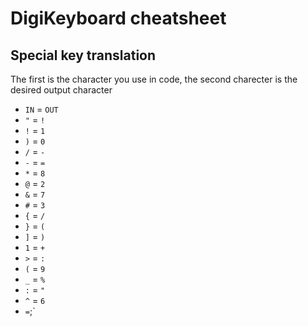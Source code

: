 # DigiKeyboard cheatsheet
## Special key translation
The first is the character you use in code, the second charecter is the desired output character
- `IN` = `OUT`
- `"` = `!`
- `!` = `1`
- `)` = `0`
- `/` = `-`
- `-` = `=`
- `*` = `8`
- `@` = `2`
- `&` = `7`
- `#` = `3`
- `{` = `/`
- `}` = `(`
- `]` = `)`
- `1` = `+`
- `>` = `:`
- `(` = `9`
- `_` = `%`
- `:` = `"`
- `^` = `6`
- ` = `;`
